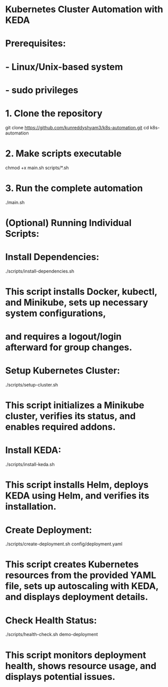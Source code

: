 # Kubernetes Cluster Automation with KEDA

# Prerequisites:
# - Linux/Unix-based system
# - sudo privileges

# 1. Clone the repository
git clone https://github.com/kunreddyshyam3/k8s-automation.git
cd k8s-automation

# 2. Make scripts executable
chmod +x main.sh scripts/*.sh

# 3. Run the complete automation
./main.sh

# (Optional) Running Individual Scripts:

# Install Dependencies:
./scripts/install-dependencies.sh

# This script installs Docker, kubectl, and Minikube, sets up necessary system configurations, 
# and requires a logout/login afterward for group changes.

# Setup Kubernetes Cluster:
./scripts/setup-cluster.sh

# This script initializes a Minikube cluster, verifies its status, and enables required addons.

# Install KEDA:
./scripts/install-keda.sh

# This script installs Helm, deploys KEDA using Helm, and verifies its installation.

# Create Deployment:
./scripts/create-deployment.sh config/deployment.yaml

# This script creates Kubernetes resources from the provided YAML file, sets up autoscaling with KEDA, and displays deployment details.

# Check Health Status:
./scripts/health-check.sh demo-deployment

# This script monitors deployment health, shows resource usage, and displays potential issues.
